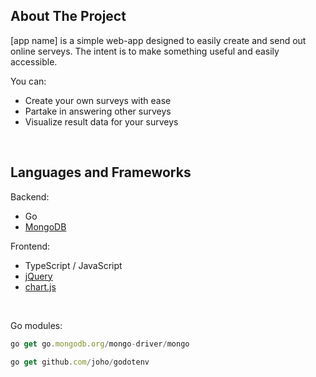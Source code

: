 ## About The Project

[app name] is a simple web-app designed to easily create and send out online serveys. The intent is to make something useful and easily accessible.

You can:

- Create your own surveys with ease
- Partake in answering other surveys
- Visualize result data for your surveys

<br>

## Languages and Frameworks

Backend:

- Go
- [MongoDB](https://www.mongodb.com/)

Frontend:

- TypeScript / JavaScript
- [jQuery](https://jquery.com/)
- [chart.js](https://www.chartjs.org/)

<br>

Go modules:

```js
go get go.mongodb.org/mongo-driver/mongo
```

```js
go get github.com/joho/godotenv
```
